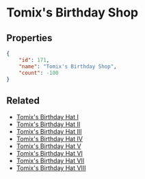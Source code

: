 # Tomix's Birthday Shop

<no description available>

## Properties

```json
{
    "id": 171,
    "name": "Tomix's Birthday Shop",
    "count": -100
}
```

## Related

- [Tomix's Birthday Hat I](../items/13221-tomix-s-birthday-hat-i.md)
- [Tomix's Birthday Hat II](../items/13222-tomix-s-birthday-hat-ii.md)
- [Tomix's Birthday Hat III](../items/13223-tomix-s-birthday-hat-iii.md)
- [Tomix's Birthday Hat IV](../items/13224-tomix-s-birthday-hat-iv.md)
- [Tomix's Birthday Hat V](../items/13225-tomix-s-birthday-hat-v.md)
- [Tomix's Birthday Hat VI](../items/13226-tomix-s-birthday-hat-vi.md)
- [Tomix's Birthday Hat VII](../items/13227-tomix-s-birthday-hat-vii.md)
- [Tomix's Birthday Hat VIII](../items/13228-tomix-s-birthday-hat-viii.md)

